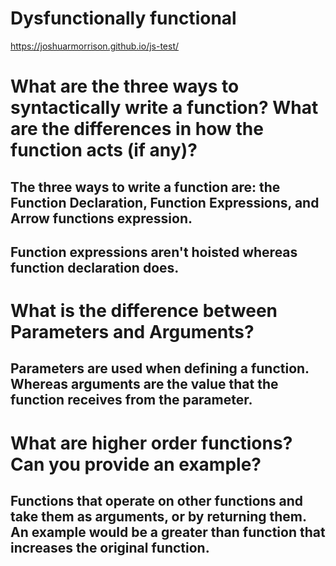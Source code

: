 # Dysfunctionally functional

https://joshuarmorrison.github.io/js-test/

# What are the three ways to syntactically write a function? What are the differences in how the function acts (if any)?

## The three ways to write a function are: the Function Declaration, Function Expressions, and Arrow functions expression. 

## Function expressions aren't hoisted whereas function declaration does.

# What is the difference between Parameters and Arguments?

## Parameters are used when defining a function. Whereas arguments are the value that the function receives from the parameter.

# What are higher order functions? Can you provide an example?

## Functions that operate on other functions and take them as arguments, or by returning them. An example would be a greater than function that increases the original function.